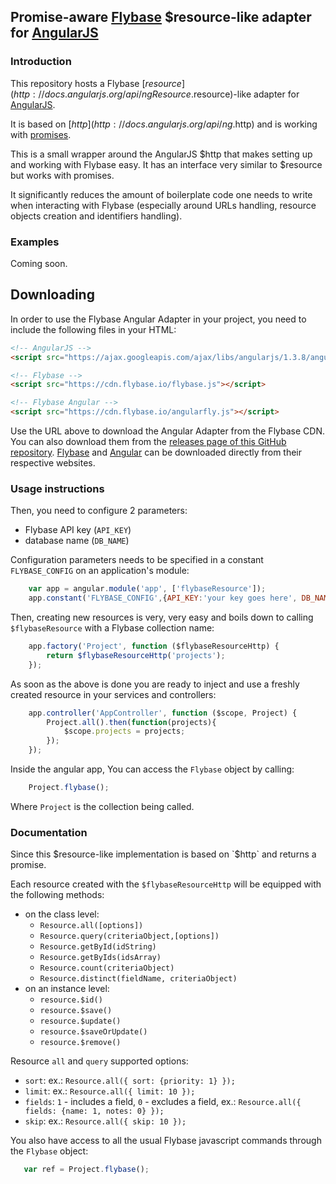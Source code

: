 ## Promise-aware [Flybase](https://flybase/) $resource-like adapter for [AngularJS](http://angularjs.org/)

### Introduction

This repository hosts a Flybase [$resource](http://docs.angularjs.org/api/ngResource.$resource)-like adapter for [AngularJS](http://angularjs.org/).

It is based on [$http](http://docs.angularjs.org/api/ng.$http) and is working with [promises](https://docs.angularjs.org/api/ng/service/$q).

This is a small wrapper around the AngularJS $http that makes setting up and working with Flybase easy. It has an interface very similar to $resource but works with promises.

It significantly reduces the amount of boilerplate code one needs to write when interacting with Flybase (especially around URLs handling, resource objects creation and identifiers handling).

### Examples

Coming soon.


## Downloading

In order to use the Flybase Angular Adapter in your project, you need to include the following files in your HTML:

```html
<!-- AngularJS -->
<script src="https://ajax.googleapis.com/ajax/libs/angularjs/1.3.8/angular.min.js"></script>

<!-- Flybase -->
<script src="https://cdn.flybase.io/flybase.js"></script>

<!-- Flybase Angular -->
<script src="https://cdn.flybase.io/angularfly.js"></script>
```

Use the URL above to download the Angular Adapter from the Flybase CDN. You can also download them from the
[releases page of this GitHub repository](https://github.com/flybaseio/angularfly/releases).
[Flybase](https://www.flybase.io/docs/web/quickstart/) and
[Angular](https://angularjs.org/) can be downloaded directly from their respective websites.

### Usage instructions

Then, you need to configure 2 parameters:

* Flybase API key (`API_KEY`)
* database name (`DB_NAME`)

Configuration parameters needs to be specified in a constant `FLYBASE_CONFIG` on an application's module:

```JavaScript
	var app = angular.module('app', ['flybaseResource']);
	app.constant('FLYBASE_CONFIG',{API_KEY:'your key goes here', DB_NAME:'angularjs'});
```

Then, creating new resources is very, very easy and boils down to calling `$flybaseResource` with a Flybase collection name:

```JavaScript
	app.factory('Project', function ($flybaseResourceHttp) {
		return $flybaseResourceHttp('projects');
	});
```

As soon as the above is done you are ready to inject and use a freshly created resource in your services and controllers:

```JavaScript
	app.controller('AppController', function ($scope, Project) {
		Project.all().then(function(projects){
			$scope.projects = projects;
		});
	});
```

Inside the angular app, You can access the `Flybase` object by calling:

```JavaScript
	Project.flybase();
```

Where `Project` is the collection being called.

### Documentation

Since this $resource-like implementation is based on `$http` and returns a promise.

Each resource created with the `$flybaseResourceHttp` will be equipped with the following methods:

* on the class level:
    * `Resource.all([options])`
    * `Resource.query(criteriaObject,[options])`
    * `Resource.getById(idString)`
    * `Resource.getByIds(idsArray)`
    * `Resource.count(criteriaObject)`
    * `Resource.distinct(fieldName, criteriaObject)`
* on an instance level:
    * `resource.$id()`
    * `resource.$save()`
    * `resource.$update()`
    * `resource.$saveOrUpdate()`
    * `resource.$remove()`

Resource `all` and `query` supported options:

  * `sort`: ex.: `Resource.all({ sort: {priority: 1} });`
  * `limit`: ex.: `Resource.all({ limit: 10 });`
  * `fields`: `1` - includes a field, `0` - excludes a field, ex.: `Resource.all({ fields: {name: 1, notes: 0} });`
  * `skip`: ex.: `Resource.all({ skip: 10 });`
  
 You also have access to all the usual Flybase javascript commands through the `Flybase` object:
 
 ```JavaScript
	var ref = Project.flybase();
```
